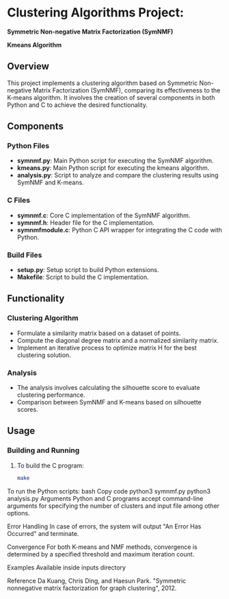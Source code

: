 # Clustering Algorithms Project:
**Symmetric Non-negative Matrix Factorization (SymNMF)**

**Kmeans Algorithm**

## Overview
This project implements a clustering algorithm based on Symmetric Non-negative Matrix Factorization (SymNMF), comparing its effectiveness to the K-means algorithm. It involves the creation of several components in both Python and C to achieve the desired functionality.

## Components
### Python Files
- **symnmf.py**: Main Python script for executing the SymNMF algorithm.
- **kmeans.py**: Main Python script for executing the kmeans algorithm.
- **analysis.py**: Script to analyze and compare the clustering results using SymNMF and K-means.

### C Files
- **symnmf.c**: Core C implementation of the SymNMF algorithm.
- **symnmf.h**: Header file for the C implementation.
- **symnmfmodule.c**: Python C API wrapper for integrating the C code with Python.

### Build Files
- **setup.py**: Setup script to build Python extensions.
- **Makefile**: Script to build the C implementation.

## Functionality

### Clustering Algorithm
- Formulate a similarity matrix based on a dataset of points.
- Compute the diagonal degree matrix and a normalized similarity matrix.
- Implement an iterative process to optimize matrix H for the best clustering solution.

### Analysis
- The analysis involves calculating the silhouette score to evaluate clustering performance.
- Comparison between SymNMF and K-means based on silhouette scores.

## Usage

### Building and Running
1. To build the C program:
   ```bash
   make
To run the Python scripts:
bash
Copy code
python3 symnmf.py <args>
python3 analysis.py <args>
Arguments
Python and C programs accept command-line arguments for specifying the number of clusters and input file among other options.

Error Handling
In case of errors, the system will output "An Error Has Occurred" and terminate.

Convergence
For both K-means and NMF methods, convergence is determined by a specified threshold and maximum iteration count.

Examples
Available inside inputs directory

Reference
Da Kuang, Chris Ding, and Haesun Park. "Symmetric nonnegative matrix factorization for graph clustering", 2012.
